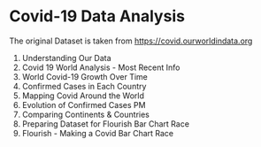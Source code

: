 # Covid-19 Data Analysis

The original Dataset is taken from https://covid.ourworldindata.org

1. Understanding Our Data
2. Covid 19 World Analysis - Most Recent Info
3. World Covid-19 Growth Over Time
4. Confirmed Cases in Each Country
5. Mapping Covid Around the World
6. Evolution of Confirmed Cases PM
7. Comparing Continents & Countries
8. Preparing Dataset for Flourish Bar Chart Race
9. Flourish - Making a Covid Bar Chart Race
